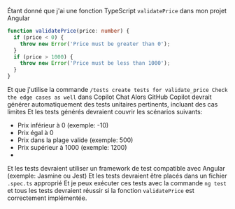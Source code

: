 Étant donné que j'ai une fonction TypeScript `validatePrice` dans mon projet Angular
```typescript
function validatePrice(price: number) {
  if (price < 0) {
    throw new Error('Price must be greater than 0');
  }
  if (price > 1000) {
    throw new Error('Price must be less than 1000');
  }
}
```
Et que j'utilise la commande `/tests create tests for validate_price Check the edge cases as well` dans Copilot Chat
Alors GitHub Copilot devrait générer automatiquement des tests unitaires pertinents, incluant des cas limites
Et les tests générés devraient couvrir les scénarios suivants:
  * Prix inférieur à 0 (exemple: -10)
  * Prix égal à 0
  * Prix dans la plage valide (exemple: 500)
  * Prix supérieur à 1000 (exemple: 1200)
* 
Et les tests devraient utiliser un framework de test compatible avec Angular (exemple: Jasmine ou Jest)
Et les tests devraient être placés dans un fichier `.spec.ts` approprié
Et je peux exécuter ces tests avec la commande `ng test` et tous les tests devraient réussir si la fonction `validatePrice` est correctement implémentée.

